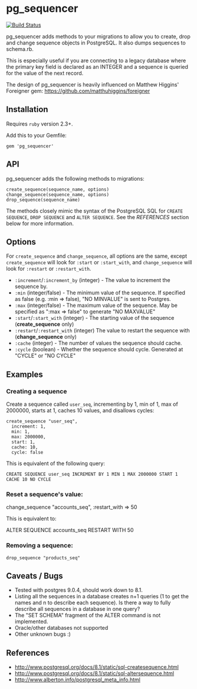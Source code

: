 # pg_sequencer

[![Build Status](https://travis-ci.org/tablexi/pg_sequencer.svg?branch=master)](https://travis-ci.org/tablexi/pg_sequencer)

pg_sequencer adds methods to your migrations to allow you to create, drop and change sequence objects in PostgreSQL. It also dumps sequences to schema.rb.

This is especially useful if you are connecting to a legacy database where the primary key field is declared as an INTEGER and a sequence is queried for the value of the next record.

The design of pg_sequencer is heavily influenced on Matthew Higgins' Foreigner gem: https://github.com/matthuhiggins/foreigner


## Installation

Requires `ruby` version 2.3+.

Add this to your Gemfile:

    gem 'pg_sequencer'


## API

pg_sequencer adds the following methods to migrations:

```
create_sequence(sequence_name, options)
change_sequence(sequence_name, options)
drop_sequence(sequence_name)
```

The methods closely mimic the syntax of the PostgreSQL SQL for `CREATE SEQUENCE`, `DROP SEQUENCE` and `ALTER SEQUENCE`. See the *REFERENCES* section below for more information.


## Options

For `create_sequence` and `change_sequence`, all options are the same, except `create_sequence` will look for `:start` or `:start_with`, and
`change_sequence` will look for `:restart` or `:restart_with`.

* `:increment`/`:increment_by` (integer) - The value to increment the sequence by.
* `:min` (integer/false) - The minimum value of the sequence. If specified as false (e.g. :min => false), "NO MINVALUE" is sent to Postgres.
* `:max` (integer/false) - The maximum value of the sequence. May be specified as ":max => false" to generate "NO MAXVALUE"
* `:start`/`:start_with` (integer) - The starting value of the sequence (**create_sequence** only)
* `:restart`/`:restart_with` (integer) The value to restart the sequence with (**change_sequence** only)
* `:cache` (integer) - The number of values the sequence should cache.
* `:cycle` (boolean) - Whether the sequence should cycle. Generated at "CYCLE" or "NO CYCLE"


## Examples


### Creating a sequence

Create a sequence called `user_seq`, incrementing by 1, min of 1, max of 2000000, starts at 1, caches 10 values, and disallows cycles:

    create_sequence "user_seq",
      increment: 1,
      min: 1,
      max: 2000000,
      start: 1,
      cache: 10,
      cycle: false

This is equivalent of the following query:

    CREATE SEQUENCE user_seq INCREMENT BY 1 MIN 1 MAX 2000000 START 1 CACHE 10 NO CYCLE


### Reset a sequence's value:

  change_sequence "accounts_seq", :restart_with => 50

This is equivalent to:

  ALTER SEQUENCE accounts_seq RESTART WITH 50


### Removing a sequence:

    drop_sequence "products_seq"


## Caveats / Bugs

* Tested with postgres 9.0.4, should work down to 8.1.
* Listing all the sequences in a database creates n+1 queries (1 to get the names and n to describe each sequence). Is there a way to fully describe all sequences in a database in one query?
* The "SET SCHEMA" fragment of the ALTER command is not implemented.
* Oracle/other databases not supported
* Other unknown bugs :)


## References

* http://www.postgresql.org/docs/8.1/static/sql-createsequence.html
* http://www.postgresql.org/docs/8.1/static/sql-altersequence.html
* http://www.alberton.info/postgresql_meta_info.html
